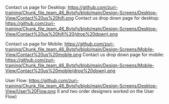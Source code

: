 Contact us page for Desktop: https://github.com/zuri-training/Chunk_file_team_46_Bytsfy/blob/main/Design-Screens/Desktop-View/Contact%20us%20hifi.png
Contact us drop down page for desktop: https://github.com/zuri-training/Chunk_file_team_46_Bytsfy/blob/main/Design-Screens/Desktop-View/Contact%20us%20hifi%20(drop%20down).png

Contact us page for Mobile: https://github.com/zuri-training/Chunk_file_team_46_Bytsfy/blob/main/Design-Screens/Mobile-View/Contact%20us%20mobile.png
Contact us drop down page for mobile: https://github.com/zuri-training/Chunk_file_team_46_Bytsfy/blob/main/Design-Screens/Mobile-View/Contact%20us%20mobile(drop%20down).png

User Flow: https://github.com/zuri-training/Chunk_file_team_46_Bytsfy/blob/main/Design-Screens/Desktop-View/User%20Flow.png
(I and two order designers worked on the User Flow)
